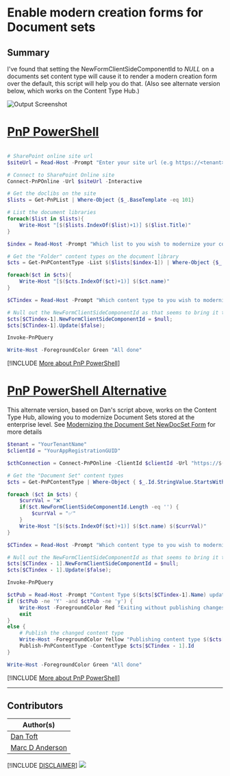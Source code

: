 # Enable modern creation forms for Document sets

## Summary

I've found that setting the NewFormClientSideComponentId to _NULL_ on a documents set content type will cause it to render a modern creation form over the default, this script will help you do that. (Also see alternate version below, which works on the Content Type Hub.)

![Output Screenshot](assets/output.png)

# [PnP PowerShell](#tab/pnpps)

```powershell

# SharePoint online site url
$siteUrl = Read-Host -Prompt "Enter your site url (e.g https://<tenant>.sharepoint.com/sites/contoso)";

# Connect to SharePoint Online site
Connect-PnPOnline -Url $siteUrl -Interactive

# Get the doclibs on the site
$lists = Get-PnPList | Where-Object {$_.BaseTemplate -eq 101}

# List the document libraries
foreach($list in $lists){
    Write-Host "[$($lists.IndexOf($list)+1)] $($list.Title)"
}

$index = Read-Host -Prompt "Which list to you wish to modernize your content type"

# Get the "Folder" content types on the document library
$cts = Get-PnPContentType -List $($lists[$index-1]) | Where-Object {$_.Id.StringValue.StartsWith("0x0120")}

foreach($ct in $cts){
    Write-Host "[$($cts.IndexOf($ct)+1)] $($ct.name)"
}

$CTindex = Read-Host -Prompt "Which content type to you wish to modernize"

# Null out the NewFormClientSideComponentId as that seems to bring it to modern UI
$cts[$CTindex-1].NewFormClientSideComponentId = $null;
$cts[$CTindex-1].Update($false);

Invoke-PnPQuery

Write-Host -ForegroundColor Green "All done"

```
[!INCLUDE [More about PnP PowerShell](../../docfx/includes/MORE-PNPPS.md)]

# [PnP PowerShell Alternative](#tab/pnpps2)

This alternate version, based on Dan's script above, works on the Content Type Hub, allowing you to modernize Document Sets stored at the enterprise level. See [Modernizing the Document Set NewDocSet Form](https://sympmarc.com/2025/06/12/modernizing-the-document-set-newdocset-form/) for more details

```powershell
$tenant = "YourTenantName"
$clientId = "YourAppRegistrationGUID"

$cthConnection = Connect-PnPOnline -ClientId $clientId -Url "https://$($tenant).sharepoint.com/sites/ContentTypeHub" -Interactive

# Get the "Document Set" content types
$cts = Get-PnPContentType | Where-Object { $_.Id.StringValue.StartsWith("0x0120D520") }

foreach ($ct in $cts) {
    $currVal = "❌"
    if($ct.NewFormClientSideComponentId.Length -eq '') {
        $currVal = "✅"
    }
    Write-Host "[$($cts.IndexOf($ct)+1)] $($ct.name) $($currVal)"
}

$CTindex = Read-Host -Prompt "Which content type to you wish to modernize"

# Null out the NewFormClientSideComponentId as that seems to bring it to modern UI
$cts[$CTindex - 1].NewFormClientSideComponentId = $null;
$cts[$CTindex - 1].Update($false);

Invoke-PnPQuery

$ctPub = Read-Host -Prompt "Content Type $($cts[$CTindex-1].Name) updated. Would you like to publish the change? (Y/N)"
if ($ctPub -ne 'Y' -and $ctPub -ne 'y') {
    Write-Host -ForegroundColor Red "Exiting without publishing changes."
    exit
}
else {
    # Publish the changed content type
    Write-Host -ForegroundColor Yellow "Publishing content type $($cts[$CTindex-1].Name) with ID $($cts[$CTindex-1].Id)"
    Publish-PnPContentType -ContentType $cts[$CTindex - 1].Id
}

Write-Host -ForegroundColor Green "All done"

```

[!INCLUDE [More about PnP PowerShell](../../docfx/includes/MORE-PNPPS.md)]
***

## Contributors

| Author(s)                          |
| ---------------------------------- |
| [Dan Toft](https://blog.dan-toft.dk) |
| [Marc D Anderson](https://sympmarc.com) |

[!INCLUDE [DISCLAIMER](../../docfx/includes/DISCLAIMER.md)]
<img src="https://m365-visitor-stats.azurewebsites.net/script-samples/scripts/spo-document-sets-modern-new-form" aria-hidden="true" />
